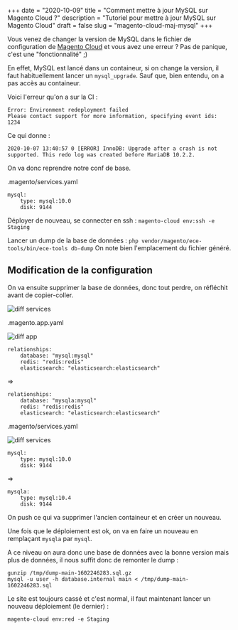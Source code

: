 +++
date = "2020-10-09"
title = "Comment mettre à jour MySQL sur Magento Cloud ?"
description = "Tutoriel pour mettre à jour MySQL sur Magento Cloud"
draft = false
slug = "magento-cloud-maj-mysql"
+++

Vous venez de changer la version de MySQL dans le fichier de configuration de [Magento Cloud](/ecommerce/hebergement/)
et vous avez une erreur ? Pas de panique, c'est une "fonctionnalité" ;)

En effet, MySQL est lancé dans un containeur, si on change la version, il faut habituellement lancer un `mysql_upgrade`.
Sauf que, bien entendu, on a pas accès au containeur.

Voici l'erreur qu'on a sur la CI :

```
Error: Environment redeployment failed
Please contact support for more information, specifying event ids: 1234
```

Ce qui donne :

```
2020-10-07 13:40:57 0 [ERROR] InnoDB: Upgrade after a crash is not supported. This redo log was created before MariaDB 10.2.2.
```

On va donc reprendre notre conf de base.

.magento/services.yaml

```
mysql:
    type: mysql:10.0
    disk: 9144
```

Déployer de nouveau, se connecter en ssh : `magento-cloud env:ssh -e Staging`

Lancer un dump de la base de données : `php vendor/magento/ece-tools/bin/ece-tools db-dump`
On note bien l'emplacement du fichier généré.

## Modification de la configuration

On va ensuite supprimer la base de données, donc tout perdre, on réfléchit avant de copier-coller.

![diff services](/images/27/diff.png)

.magento.app.yaml

![diff app](/images/27/diff-app.png)

```
relationships:
    database: "mysql:mysql"
    redis: "redis:redis"
    elasticsearch: "elasticsearch:elasticsearch"
```

=>

```
relationships:
    database: "mysqla:mysql"
    redis: "redis:redis"
    elasticsearch: "elasticsearch:elasticsearch"
```

.magento/services.yaml

![diff services](/images/27/diff-services.png)

```
mysql:
    type: mysql:10.0
    disk: 9144
```

=>

```
mysqla:
    type: mysql:10.4
    disk: 9144
```

On push ce qui va supprimer l'ancien containeur et en créer un nouveau.

Une fois que le déploiement est ok, on va en faire un nouveau en remplaçant `mysqla` par `mysql`.

A ce niveau on aura donc une base de données avec la bonne version mais plus de données, il nous suffit donc de remonter le dump :

```
gunzip /tmp/dump-main-1602246283.sql.gz
mysql -u user -h database.internal main < /tmp/dump-main-1602246283.sql
```

Le site est toujours cassé et c'est normal, il faut maintenant lancer un nouveau déploiement (le dernier) :

```
magento-cloud env:red -e Staging
```

